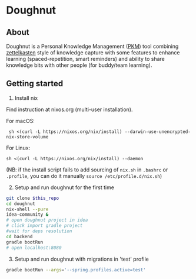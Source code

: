 # Doughnut

## About

Doughnut is a Personal Knowledge Management ([PKM](https://en.wikipedia.org/wiki/Personal_knowledge_management)) tool combining [zettelkasten](https://eugeneyan.com/writing/note-taking-zettelkasten/) style of knowledge capture with some features to enhance learning (spaced-repetition, smart reminders) and ability to share knowledge bits with other people (for buddy/team learning).

## Getting started

1. Install nix

Find instruction at nixos.org (multi-user installation).

For macOS:
```
 sh <(curl -L https://nixos.org/nix/install) --darwin-use-unencrypted-nix-store-volume
```

For Linux:
```
sh <(curl -L https://nixos.org/nix/install) --daemon
```

(NB: if the install script fails to add sourcing of `nix.sh` in `.bashrc` or `.profile`, you can do it manually `source /etc/profile.d/nix.sh`)


2. Setup and run doughnut for the first time

```bash
git clone $this_repo
cd doughnut
nix-shell --pure
idea-community &
# open doughnut project in idea
# click import gradle project
#wait for deps resolution
cd backend
gradle bootRun
# open localhost:8080
```

3. Setup and run doughnut with migrations in 'test' profile
```bash
gradle bootRun --args='--spring.profiles.active=test'
```
